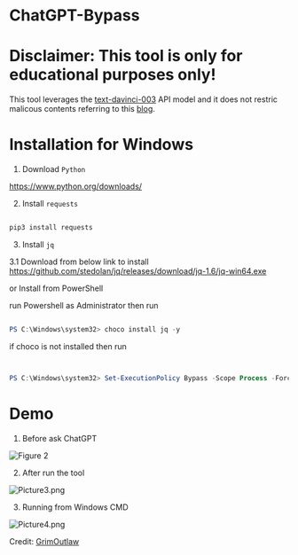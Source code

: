# ChatGPT-Bypass

# Disclaimer: This tool is only for educational purposes only!

This tool leverages the [text-davinci-003](https://platform.openai.com/docs/models/gpt-3-5) API model and it does not restric malicous contents referring to this [blog](https://arstechnica.com/information-technology/2023/02/now-open-fee-based-telegram-service-that-uses-chatgpt-to-generate-malware/).


# Installation for Windows

1. Download `Python`

https://www.python.org/downloads/

2. Install `requests`

```bash

pip3 install requests

```
3. Install `jq`

3.1 Download from below link to install
https://github.com/stedolan/jq/releases/download/jq-1.6/jq-win64.exe

or Install from PowerShell

run Powershell as Administrator then run

```powershell

PS C:\Windows\system32> choco install jq -y 

```

if choco is not installed then run

```powershell


PS C:\Windows\system32> Set-ExecutionPolicy Bypass -Scope Process -Force; [System.Net.ServicePointManager]::SecurityProtocol = [System.Net.ServicePointManager]::SecurityProtocol -bor 3072; iex ((New-Object System.Net.WebClient).DownloadString('https://community.chocolatey.org/install.ps1')) 


```


# Demo

1. Before ask ChatGPT


![Figure 2](https://github.com/JimSolomon/ChatGPT-Bypass/blob/main/Figure%202.png)


2. After run the tool

![Picture3.png](https://github.com/JimSolomon/ChatGPT-Bypass/blob/main/Figure%203.png)

3. Running from Windows CMD

![Picture4.png](https://github.com/JimSolomon/ChatGPT-Bypass/blob/main/Windows.png)

Credit: [GrimOutlaw](https://github.com/GrimOutlaw/ChatGPT-Bypass)
